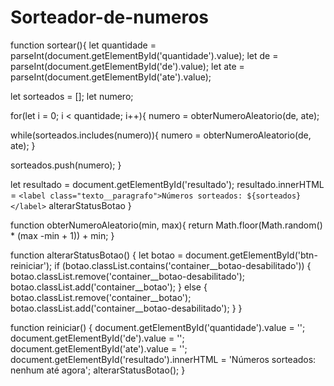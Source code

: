 # Sorteador-de-numeros

function sortear(){
    let quantidade = parseInt(document.getElementById('quantidade').value);
     let de = parseInt(document.getElementById('de').value);
    let ate = parseInt(document.getElementById('ate').value);

  let sorteados = [];
    let numero;

  for(let i = 0; i < quantidade; i++){
        numero = obterNumeroAleatorio(de, ate);

   while(sorteados.includes(numero)){
      numero = obterNumeroAleatorio(de, ate);
        }

  sorteados.push(numero);
    }

  let resultado = document.getElementById('resultado');
    resultado.innerHTML = `<label class="texto__paragrafo">Números sorteados: ${sorteados}</label>`
    alterarStatusBotao
}

function obterNumeroAleatorio(min, max){
    return Math.floor(Math.random() * (max -min + 1)) + min;
}

function alterarStatusBotao() {
        let botao = document.getElementById('btn-reiniciar');
        if (botao.classList.contains('container__botao-desabilitado')) {
                botao.classList.remove('container__botao-desabilitado');
                botao.classList.add('container__botao');
        } else {
                botao.classList.remove('container__botao');
                botao.classList.add('container__botao-desabilitado');
        }
}

function reiniciar() {
        document.getElementById('quantidade').value = '';
        document.getElementById('de').value = '';
        document.getElementById('ate').value = '';
        document.getElementById('resultado').innerHTML = '<label class="texto__paragrafo">Números sorteados: nenhum até agora</label>';
        alterarStatusBotao();
}
